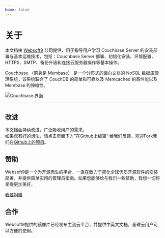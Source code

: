 ```yaml
---
home: false
---
```


# 关于

本文档由 [Websoft9](https://www.websoft9.com/) 公司提供，用于指导用户学习 Couchbase Server 的安装部署与基本运维技术，包括：Couchbase Server 部署、初始化安装、环境配置、HTTPS、SMTP、备份升级和连接云服务器操作等基本操作。

[Couchbase](https://www.couchbase.com) （前身是 Membase） 是一个分布式的面向文档的 NoSQL 数据库管理系统，该系统联合了 CouchDB 的简单和可靠以及 Memcached 的高性能以及 Membase 的伸缩性。

![Couchbase 界面](https://libs.websoft9.com/Websoft9/DocsPicture/en/couchbase/couchbase-console-websoft9.png)

---

## 改进

本文档会持续改进，广泛吸收用户的需求。  
如果您有好的想法，请点击页面下方”在Github上编辑“ 给我们反馈，欢迎Fork我们在[Github上的项目](https://github.com/Websoft9/ansible-couchbase)。

## 赞助

Websoft9是一个为开源而生的平台，一直在致力于简化全球优质开源软件的安装部署，并提供简单实用的管理员指南。如果您能够给与我们一些赞助，我想一切将变得更加美好。  

[我要捐赠](https://www.websoft9.com/aboutus/donate)

## 合作

Websoft9提供的镜像库已经发布主流云平台，并提供中英文文档，全球云用户可以方便的使用。  